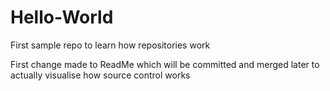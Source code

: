 # Hello-World
First sample repo to learn how repositories work

First change made to ReadMe which will be committed and merged later to actually visualise how source control works
